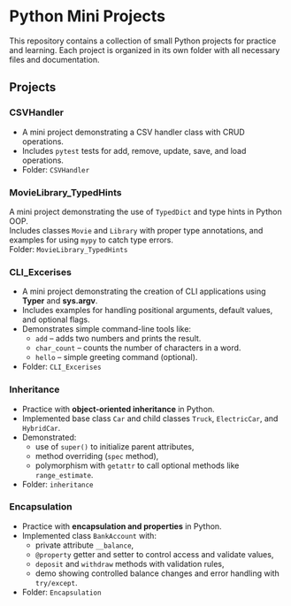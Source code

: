 # Python Mini Projects

This repository contains a collection of small Python projects for practice and learning. Each project is organized in its own folder with all necessary files and documentation.

## Projects

### CSVHandler
- A mini project demonstrating a CSV handler class with CRUD operations.
- Includes `pytest` tests for add, remove, update, save, and load operations.
- Folder: `CSVHandler`

### MovieLibrary_TypedHints
A mini project demonstrating the use of `TypedDict` and type hints in Python OOP.  
Includes classes `Movie` and `Library` with proper type annotations, and examples for using `mypy` to catch type errors.  
Folder: `MovieLibrary_TypedHints`

### CLI_Excerises
- A mini project demonstrating the creation of CLI applications using **Typer** and **sys.argv**.
- Includes examples for handling positional arguments, default values, and optional flags.
- Demonstrates simple command-line tools like:
  - `add` – adds two numbers and prints the result.
  - `char_count` – counts the number of characters in a word.
  - `hello` – simple greeting command (optional).
- Folder: `CLI_Excerises`

### Inheritance
- Practice with **object-oriented inheritance** in Python.  
- Implemented base class `Car` and child classes `Truck`, `ElectricCar`, and `HybridCar`.  
- Demonstrated:
  - use of `super()` to initialize parent attributes,
  - method overriding (`spec` method),
  - polymorphism with `getattr` to call optional methods like `range_estimate`.
- Folder: `inheritance`

### Encapsulation
- Practice with **encapsulation and properties** in Python.  
- Implemented class `BankAccount` with:
  - private attribute `__balance`,
  - `@property` getter and setter to control access and validate values,
  - `deposit` and `withdraw` methods with validation rules,
  - demo showing controlled balance changes and error handling with `try/except`.
- Folder: `Encapsulation`
